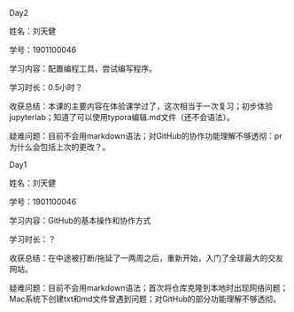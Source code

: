 Day2 

姓名：刘天健 

学号：1901100046 

学习内容：配置编程工具，尝试编写程序。 

学习时长：0.5小时？ 

收获总结：本课的主要内容在体验课学过了，这次相当于一次复习；初步体验jupyterlab；知道了可以使用typora编辑.md文件（还不会语法）。 

疑难问题：目前不会用markdown语法；对GitHub的协作功能理解不够透彻：pr为什么会包括上次的更改？。 



Day1 

姓名：刘天健 

学号：1901100046 

学习内容：GitHub的基本操作和协作方式 

学习时长：？ 

收获总结：在中途被打断/拖延了一两周之后，重新开始，入门了全球最大的交友网站。 

疑难问题：目前不会用markdown语法；首次将仓库克隆到本地时出现网络问题；Mac系统下创建txt和md文件曾遇到问题；对GitHub的部分功能理解不够透彻。 

